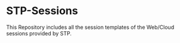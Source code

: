 # STP-Sessions
This Repository includes all the session templates of the Web/Cloud sessions provided by STP.

